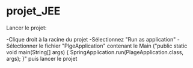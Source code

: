 # projet_JEE

Lancer le projet:

  -Clique droit à la racine du projet
  -Sélectionnez "Run as application"
  -Sélectionner le fichier "PlgeApplication" contenant le Main ("public static void main(String[] args) {
		SpringApplication.run(PlageApplication.class, args);
	}" puis lancer le projet
